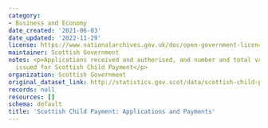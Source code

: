 ```yaml
---
category:
- Business and Economy
date_created: '2021-06-03'
date_updated: '2022-11-29'
license: https://www.nationalarchives.gov.uk/doc/open-government-licence/version/3/
maintainer: Scottish Government
notes: <p>Applications received and authorised, and number and total value of payments
  issued for Scottish Child Payment</p>
organization: Scottish Government
original_dataset_link: http://statistics.gov.scot/data/scottish-child-payment-applications-and-payments
records: null
resources: []
schema: default
title: 'Scottish Child Payment: Applications and Payments'
---
```

